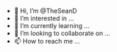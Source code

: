 - 👋 Hi, I’m @TheSeanD
- 👀 I’m interested in ...
- 🌱 I’m currently learning ...
- 💞️ I’m looking to collaborate on ...
- 📫 How to reach me ...

<!---
TheSeanD/TheSeanD is a ✨ special ✨ repository because its `README.md` (this file) appears on your GitHub profile.
You can click the Preview link to take a look at your changes.
--->
